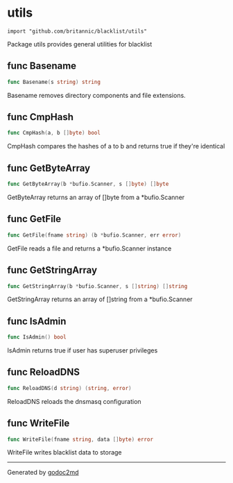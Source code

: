 
# utils
    import "github.com/britannic/blacklist/utils"

Package utils provides general utilities for blacklist






## func Basename
``` go
func Basename(s string) string
```
Basename removes directory components and file extensions.


## func CmpHash
``` go
func CmpHash(a, b []byte) bool
```
CmpHash compares the hashes of a to b and returns true if they're identical


## func GetByteArray
``` go
func GetByteArray(b *bufio.Scanner, s []byte) []byte
```
GetByteArray returns an array of []byte from a *bufio.Scanner


## func GetFile
``` go
func GetFile(fname string) (b *bufio.Scanner, err error)
```
GetFile reads a file and returns a *bufio.Scanner instance


## func GetStringArray
``` go
func GetStringArray(b *bufio.Scanner, s []string) []string
```
GetStringArray returns an array of []string from a *bufio.Scanner


## func IsAdmin
``` go
func IsAdmin() bool
```
IsAdmin returns true if user has superuser privileges


## func ReloadDNS
``` go
func ReloadDNS(d string) (string, error)
```
ReloadDNS reloads the dnsmasq configuration


## func WriteFile
``` go
func WriteFile(fname string, data []byte) error
```
WriteFile writes blacklist data to storage









- - -
Generated by [godoc2md](http://godoc.org/github.com/davecheney/godoc2md)
